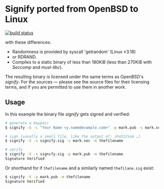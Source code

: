 Signify ported from OpenBSD to Linux
=====================================
[![build status](https://hub.blitznote.com/src/signify/badges/master/build.svg)](https://hub.blitznote.com/src/signify/commits/master)

with these differences:
 * Randomness is provided by syscall 'getrandom' (Linux ≥3.18)
 * or RDRAND.
 * Compiles to a static binary of less than 180KiB (less than 270KiB with *Seccomp* and *musl-libc*).

The resulting binary is licensed under the same terms as OpenBSD's *signify*.
For the sources — please see the source files for their licensing terms,
and if you are permitted to use them in another work.

Usage
------

In this example the binary file *signify* gets signed and verified:
```bash
# generate a keypair
$ signify -G -c "Your Name <y.name@example.com>" -p mark.pub -s mark.sec

# sign (usually a small file, like the output of: sha512sum …)
$ signify -S -x signify.sig -s mark.sec -m thefilename

# verify
$ signify -V -x signify.sig -p mark.pub -m thefilename
Signature Verified
```

Or shorthand for if `thefilename` and a similarly named `thefilane.sig` exist:
```bash
$ signify -V -p mark.pub -m thefilename
Signature Verified
```
